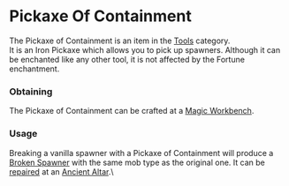 # Pickaxe Of Containment

The Pickaxe of Containment is an item in the [Tools](https://github.com/Slimefun/Slimefun4/wiki/Tools) category.\
It is an Iron Pickaxe which allows you to pick up spawners. Although it can be enchanted like any other tool, it is not affected by the Fortune enchantment.

### Obtaining

The Pickaxe of Containment can be crafted at a [Magic Workbench](https://github.com/Slimefun/Slimefun4/wiki/Magic-Workbench).

### Usage

Breaking a vanilla spawner with a Pickaxe of Containment will produce a [Broken Spawner](https://github.com/Slimefun/Slimefun4/wiki/Broken-Spawner) with the same mob type as the original one. It can be [repaired](https://github.com/Slimefun/Slimefun4/wiki/Reinforced-Spawner) at an [Ancient Altar](https://github.com/Slimefun/Slimefun4/wiki/Ancient-Altar).\
